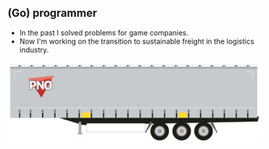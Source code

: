## (Go) programmer

- In the past I solved problems for game companies. 
- Now I'm working on the transition to sustainable freight in the logistics
industry.

![container chassie](./container-chassie-small.jpg)
